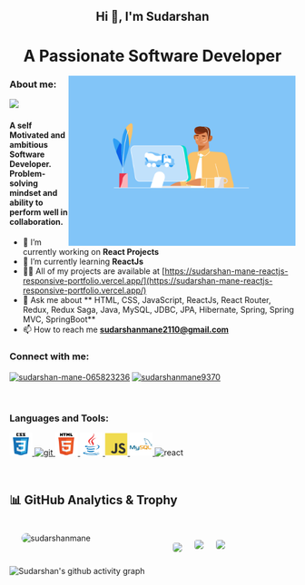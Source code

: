 
<h2 align="center">Hi 👋, I'm Sudarshan</h2>

<h1 align="center">A Passionate Software Developer</h1>
<div style="border-radius=50px; overflow="hidden">
  <img align="right" width="400" " src="https://github.com/sudarshanmane/sudarshanmane/blob/main/anim1.gif?raw=true"></img>
</div>

<h3 align="left">About me:</h3>
<p align="left"><img src="https://komarev.com/ghpvc/?username=sudarshannmane&label=Profile%20Views&color=0e75b6&style=flat""/></p>
<h4 align="left">
A self Motivated and ambitious Software Developer. Problem-solving mindset and ability to perform well in collaboration.
</h4>

- 🔭 I’m currently working on **React Projects**
- 🌱 I’m currently learning **ReactJs**
- 👨‍💻 All of my projects are available at [https://sudarshan-mane-reactjs-responsive-portfolio.vercel.app/](https://sudarshan-mane-reactjs-responsive-portfolio.vercel.app/)
- 💬 Ask me about ** HTML, CSS, JavaScript, ReactJs, React Router, Redux, Redux Saga, Java, MySQL, JDBC, JPA, Hibernate, Spring, Spring MVC, SpringBoot**
- 📫 How to reach me **sudarshanmane2110@gmail.com**


<h3 align="left">Connect with me:</h3>
<p align="left">
<a href="https://linkedin.com/in/sudarshan-mane-065823236" target="blank"><img align="center" src="https://raw.githubusercontent.com/rahuldkjain/github-profile-readme-generator/master/src/images/icons/Social/linked-in-alt.svg" alt="sudarshan-mane-065823236" height="30" width="40" /></a>
<a href="https://instagram.com/sudarshanmane9370" target="blank"><img align="center" src="https://raw.githubusercontent.com/rahuldkjain/github-profile-readme-generator/master/src/images/icons/Social/instagram.svg" alt="sudarshanmane9370" height="30" width="40" /></a>
</p>

<br>
<h3 align="left">Languages and Tools:</h3>
<p align="left"> <a href="https://www.cprogramming.com/" target="_blank" rel="noreferrer"> </a> <a href="https://www.w3schools.com/css/" target="_blank" rel="noreferrer"> <img src="https://raw.githubusercontent.com/devicons/devicon/master/icons/css3/css3-original-wordmark.svg" alt="css3" width="40" height="40"/> </a> <a href="https://git-scm.com/" target="_blank" rel="noreferrer"> <img src="https://www.vectorlogo.zone/logos/git-scm/git-scm-icon.svg" alt="git" width="40" height="40"/> </a> <a href="https://www.w3.org/html/" target="_blank" rel="noreferrer"> <img src="https://raw.githubusercontent.com/devicons/devicon/master/icons/html5/html5-original-wordmark.svg" alt="html5" width="40" height="40"/> </a> <a href="https://www.java.com" target="_blank" rel="noreferrer"> <img src="https://raw.githubusercontent.com/devicons/devicon/master/icons/java/java-original.svg" alt="java" width="40" height="40"/> </a> <a href="https://developer.mozilla.org/en-US/docs/Web/JavaScript" target="_blank" rel="noreferrer"> <img src="https://raw.githubusercontent.com/devicons/devicon/master/icons/javascript/javascript-original.svg" alt="javascript" width="40" height="40"/> </a> <a href="https://www.mathworks.com/" target="_blank" rel="noreferrer"> <img src="https://raw.githubusercontent.com/devicons/devicon/master/icons/mysql/mysql-original-wordmark.svg" alt="mysql" width="40" height="40"/> </a>  <img src="[[https://en.wikipedia.org/wiki/React_%28software%29#/media/File:React_Logo_SVG.svg](https://upload.wikimedia.org/wikipedia/commons/thumb/3/30/React_Logo_SVG.svg/1024px-React_Logo_SVG.svg.png)](https://sudarshan-mane-reactjs-responsive-portfolio.vercel.app/static/media/reactJs.f9736c852ee8df4ede69.png)" alt="react" width="40" height="40"/></p>
<br>

## 📊 GitHub Analytics & Trophy
<p><img   style="border: 1px solid white; border-radius: 50px; margin: 20px;" align="left" src="https://github-readme-stats.vercel.app/api/top-langs?username=sudarshanmane&show_icons=true&locale=en&layout=compact" alt="sudarshanmane" /></p>
<br/>


</div>
  <div style="display: flex; flex-wrap: wrap; justify-content: center; align-items: center;">
  <img src="https://github-profile-summary-cards.vercel.app/api/cards/profile-details?username=sudarshanmane&show_icons=true&theme=dark" style="border: 1px solid white; border-radius: 5px; margin: 10px; margin-top: 20px">
  <img src="https://github-profile-summary-cards.vercel.app/api/cards/stats?username=sudarshanmane&show_icons=true&theme=dark" style="border: 1px solid white; border-radius: 5px; margin: 10px;">
  <img src="https://github-profile-summary-cards.vercel.app/api/cards/productive-time?username=sudarshanmane&show_icons=true&theme=dark" style="border: 1px solid white; border-radius: 5px; margin: 10px;"> 
</div>

![Sudarshan's github activity graph](https://github-readme-activity-graph.vercel.app/graph?username=sudarshanmane&theme=react-dark)
